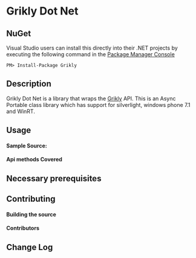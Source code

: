 # Grikly Dot Net

## NuGet

Visual Studio users can install this directly into their .NET projects by executing the following command in the [Package Manager Console](http://docs.nuget.org/docs/start-here/using-the-package-manager-console)

    PM> Install-Package Grikly


## Description

Grikly Dot Net is a library that wraps the [Grikly](http://api.grik.ly/) API. This is an Async Portable class library which has support for silverlight, windows phone 7.1 and WinRT.

## Usage



#### Sample Source:


#### Api methods Covered


	
## Necessary prerequisites



## Contributing

#### Building the source


#### Contributors


## Change Log


